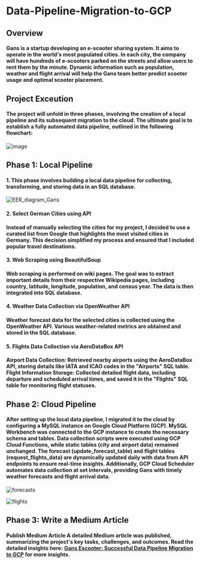# Data-Pipeline-Migration-to-GCP #
## Overview
#### Gans is a startup developing an e-scooter sharing system. It aims to operate in the world's most populated cities. In each city, the company will have hundreds of e-scooters parked on the streets and allow users to rent them by the minute. Dynamic information such as population, weather and flight arrival will help the Gans team better predict scooter usage and optimal scooter placement.
## Project Exceution
  #### The project will unfold in three phases, involving the creation of a local pipeline and its subsequent migration to the cloud. The ultimate goal is to establish a fully automated data pipeline, outlined in the following flowchart:
  ![image](https://github.com/user-attachments/assets/f5ddcf28-d930-42cc-95a7-5769073e2629)
## Phase 1: Local Pipeline
  #### 1. This phase involves building a local data pipeline for collecting, transforming, and storing data in an SQL database.
  ![EER_diagram_Gans](https://github.com/user-attachments/assets/fdb28750-30b2-45e3-8fcc-48c50e93d137)
  #### 2. Select German Cities using API 
  #### Instead of manually selecting the cities for my project, I decided to use a curated list from Google that highlights the most visited cities in Germany. This decision simplified my process and ensured that I included popular travel destinations.
  #### 3. Web Scraping using BeautifulSoup 
  #### Web scraping is performed on wiki pages. The goal was to extract important details from their respective Wikipedia pages, including country, latitude, longitude, population, and census year. The data is then integrated into SQL database.
  #### 4. Weather Data Collection via OpenWeather API 
  #### Weather forecast data for the selected cities is collected using the OpenWeather API. Various weather-related metrics are obtained and stored in the SQL database.
  #### 5. Flights Data Collection via AeroDataBox API 
  #### Airport Data Collection: Retrieved nearby airports using the AeroDataBox API, storing details like IATA and ICAO codes in the "Airports" SQL table. Flight Information Storage: Collected detailed flight data, including departure and scheduled arrival times, and saved it in the "Flights" SQL table for monitoring flight statuses.
## Phase 2: Cloud Pipeline
  #### After setting up the local data pipeline, I migrated it to the cloud by configuring a MySQL instance on Google Cloud Platform (GCP). MySQL Workbench was connected to the GCP instance to create the necessary schema and tables. Data collection scripts were executed using GCP Cloud Functions, while static tables (city and airport data) remained unchanged. The forecast (update_forecast_table) and flight tables (request_flights_data) are dynamically updated daily with data from API endpoints to ensure real-time insights. Additionally, GCP Cloud Scheduler automates data collection at set intervals, providing Gans with timely weather forecasts and flight arrival data.
![forecasts](https://github.com/user-attachments/assets/89bd8d56-ca8d-47b9-ba63-e933cde4111d)

![flights](https://github.com/user-attachments/assets/530daf4d-d8b1-4ae9-b217-973948f7c4e4)
## Phase 3: Write a Medium Article
  #### Publish Medium Article A detailed Medium article was published, summarizing the project's key tasks, challenges, and outcomes. Read the detailed insights here: [Gans Escooter: Successful Data Pipeline Migration to GCP](https://medium.com/@dtungenwar9850/gans-escooter-successful-data-pipeline-migration-to-gcp-4d5d989c8acf) for more insights.
